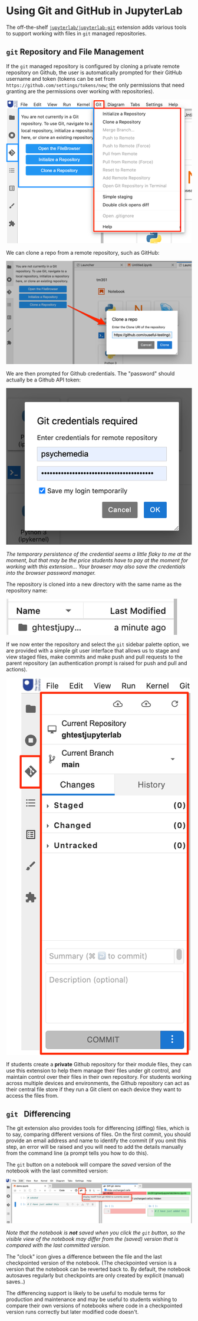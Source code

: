 # Using Git and GitHub in JupyterLab

The off-the-shelf [`jupyterlab/jupyterlab-git`](https://github.com/jupyterlab/jupyterlab-git) extension adds various tools to support working with files in `git` managed repositories.

##  `git` Repository and File Management

If the `git` managed repository is configured by cloning a private remote repository on Github, the user is automatically prompted for their GitHub username and token (tokens can be set from `https://github.com/settings/tokens/new`; the only permissions that need granting are the permissions over working with repositories).

![](md_assets/media/jl_git_menu.png)

We can clone a repo from a remote repository, such as GitHub:

![](md_assets/media/jl_git_repo_clone.png)

We are then prompted for Github credentials. The "password" should actually be a Github API token:

![](md_assets/media/jl_git_credentials.png)

*The temporary persistence of the credential seems a little flaky to me at the moment, but that may be the price students have to pay at the moment for working with this extension... Your browser may also save the credentials into the browser password manager.*

The repository is cloned into a new directory with the same name as the repository name:

![](md_assets/media/jl_git_cloned_dir.png)

If we now enter the repository and select the `git` sidebar palette option, we are provided with a simple git user interface that allows us to stage and view staged files, make commits and make push and pull requests to the parent repository (an authentication prompt is raised for push and pull and actions).

![](md_assets/media/jl_git_file_status.png)

If students create a __private__ Github repository for their module files, they can use this extension to help them manage their files under git control, and maintain control over their  files in their own repository. For students working across multiple devices and environments, the Github repository can act as their central file store if they run a Git client on each device they want to access the files from.

## `git ` Differencing

The git extension also provides tools for differencing (diffing) files, which is to say, comparing different versions of files. On the first commit, you should provide an email address and name to identify the commit (if you omit this step, an error will be raised and you will need to add the details manually from the command line (a prompt tells you how to do this).

The `git` button on a notebook will compare the *saved* version of the notebook with the last committed version:

![](md_assets/media/jl_git_diff.png)

*Note that the notebook is __not__ saved when you click the `git` button, so the visible view of the notebook may differ from the (saved) version that is compared with the last committed version.*

The "clock" icon gives a difference between the file and the last checkpointed version of the notebook. (The checkpointed version is a version that the notebook can be reverted back to. By default, the notebook autosaves regularly but checkpoints are only created by explicit (manual) saves..)

The differencing support is likely to be useful to module terms for production and maintenance and may be useful to students wishing to compare their own versions of notebooks where code in a checkpointed version runs correctly but later modified code doesn't.
